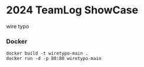 2024 TeamLog ShowCase
=====================
wire typo

### Docker 
```text
docker build -t wiretypo-main .
docker run -d -p 80:80 wiretypo-main
```